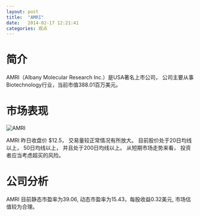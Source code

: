 ```yaml
---
layout: post
title:  "AMRI"
date:   2014-02-17 12:21:41
categories: 观点
---
```


# 简介
AMRI（Albany Molecular Research Inc.）是USA著名上市公司，
公司主要从事Biotechnology行业，当前市值388.01百万美元。

# 市场表现

![AMRI](http://finviz.com/chart.ashx?t=AMRI&ty=c&ta=1&p=d&s=l)

AMRI 昨日收盘价 $12.5，
交易量较正常情况有所放大。
目前股价处于20日均线以上，
50日均线以上，
并且处于200日均线以上。
从短期市场走势来看，
投资者应当考虑超买的风险。

# 公司分析
AMRI 目前静态市盈率为39.06, 动态市盈率为15.43，每股收益0.32美元,
市场估值较为合理。
